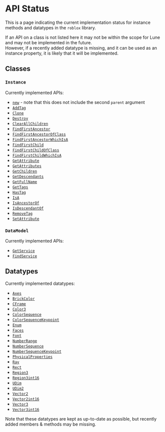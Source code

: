 <!-- markdownlint-disable MD041 -->
<!-- markdownlint-disable MD033 -->

# API Status

This is a page indicating the current implementation status for instance methods and datatypes in the `roblox` library.

If an API on a class is not listed here it may not be within the scope for Lune and may not be implemented in the future. <br />
However, if a recently added datatype is missing, and it can be used as an instance property, it is likely that it will be implemented.

## Classes

### `Instance`

Currently implemented APIs:

-   [`new`](https://create.roblox.com/docs/reference/engine/datatypes/Instance#new) - note that this does not include the second `parent` argument
-   [`AddTag`](https://create.roblox.com/docs/reference/engine/classes/CollectionService#AddTag)
-   [`Clone`](https://create.roblox.com/docs/reference/engine/classes/Instance#Clone)
-   [`Destroy`](https://create.roblox.com/docs/reference/engine/classes/Instance#Destroy)
-   [`ClearAllChildren`](https://create.roblox.com/docs/reference/engine/classes/Instance#ClearAllChildren)
-   [`FindFirstAncestor`](https://create.roblox.com/docs/reference/engine/classes/Instance#FindFirstAncestor)
-   [`FindFirstAncestorOfClass`](https://create.roblox.com/docs/reference/engine/classes/Instance#FindFirstAncestorOfClass)
-   [`FindFirstAncestorWhichIsA`](https://create.roblox.com/docs/reference/engine/classes/Instance#FindFirstAncestorWhichIsA)
-   [`FindFirstChild`](https://create.roblox.com/docs/reference/engine/classes/Instance#FindFirstChild)
-   [`FindFirstChildOfClass`](https://create.roblox.com/docs/reference/engine/classes/Instance#FindFirstChildOfClass)
-   [`FindFirstChildWhichIsA`](https://create.roblox.com/docs/reference/engine/classes/Instance#FindFirstChildWhichIsA)
-   [`GetAttribute`](https://create.roblox.com/docs/reference/engine/classes/Instance#GetAttribute)
-   [`GetAttributes`](https://create.roblox.com/docs/reference/engine/classes/Instance#GetAttributes)
-   [`GetChildren`](https://create.roblox.com/docs/reference/engine/classes/Instance#GetChildren)
-   [`GetDescendants`](https://create.roblox.com/docs/reference/engine/classes/Instance#GetDescendants)
-   [`GetFullName`](https://create.roblox.com/docs/reference/engine/classes/Instance#GetFullName)
-   [`GetTags`](https://create.roblox.com/docs/reference/engine/classes/CollectionService#GetTags)
-   [`HasTag`](https://create.roblox.com/docs/reference/engine/classes/CollectionService#HasTag)
-   [`IsA`](https://create.roblox.com/docs/reference/engine/classes/Instance#IsA)
-   [`IsAncestorOf`](https://create.roblox.com/docs/reference/engine/classes/Instance#IsAncestorOf)
-   [`IsDescendantOf`](https://create.roblox.com/docs/reference/engine/classes/Instance#IsDescendantOf)
-   [`RemoveTag`](https://create.roblox.com/docs/reference/engine/classes/CollectionService#RemoveTag)
-   [`SetAttribute`](https://create.roblox.com/docs/reference/engine/classes/Instance#SetAttribute)

### `DataModel`

Currently implemented APIs:

-   [`GetService`](https://create.roblox.com/docs/reference/engine/classes/ServiceProvider#GetService)
-   [`FindService`](https://create.roblox.com/docs/reference/engine/classes/ServiceProvider#FindService)

## Datatypes

Currently implemented datatypes:

-   [`Axes`](https://create.roblox.com/docs/reference/engine/datatypes/Axes)
-   [`BrickColor`](https://create.roblox.com/docs/reference/engine/datatypes/BrickColor)
-   [`CFrame`](https://create.roblox.com/docs/reference/engine/datatypes/CFrame)
-   [`Color3`](https://create.roblox.com/docs/reference/engine/datatypes/Color3)
-   [`ColorSequence`](https://create.roblox.com/docs/reference/engine/datatypes/ColorSequence)
-   [`ColorSequenceKeypoint`](https://create.roblox.com/docs/reference/engine/datatypes/ColorSequenceKeypoint)
-   [`Enum`](https://create.roblox.com/docs/reference/engine/datatypes/Enum)
-   [`Faces`](https://create.roblox.com/docs/reference/engine/datatypes/Faces)
-   [`Font`](https://create.roblox.com/docs/reference/engine/datatypes/Font)
-   [`NumberRange`](https://create.roblox.com/docs/reference/engine/datatypes/NumberRange)
-   [`NumberSequence`](https://create.roblox.com/docs/reference/engine/datatypes/NumberSequence)
-   [`NumberSequenceKeypoint`](https://create.roblox.com/docs/reference/engine/datatypes/NumberSequenceKeypoint)
-   [`PhysicalProperties`](https://create.roblox.com/docs/reference/engine/datatypes/PhysicalProperties)
-   [`Ray`](https://create.roblox.com/docs/reference/engine/datatypes/Ray)
-   [`Rect`](https://create.roblox.com/docs/reference/engine/datatypes/Rect)
-   [`Region3`](https://create.roblox.com/docs/reference/engine/datatypes/Region3)
-   [`Region3int16`](https://create.roblox.com/docs/reference/engine/datatypes/Region3int16)
-   [`UDim`](https://create.roblox.com/docs/reference/engine/datatypes/UDim)
-   [`UDim2`](https://create.roblox.com/docs/reference/engine/datatypes/UDim2)
-   [`Vector2`](https://create.roblox.com/docs/reference/engine/datatypes/Vector2)
-   [`Vector2int16`](https://create.roblox.com/docs/reference/engine/datatypes/Vector2int16)
-   [`Vector3`](https://create.roblox.com/docs/reference/engine/datatypes/Vector3)
-   [`Vector3int16`](https://create.roblox.com/docs/reference/engine/datatypes/Vector3int16)

Note that these datatypes are kept as up-to-date as possible, but recently added members & methods may be missing.
